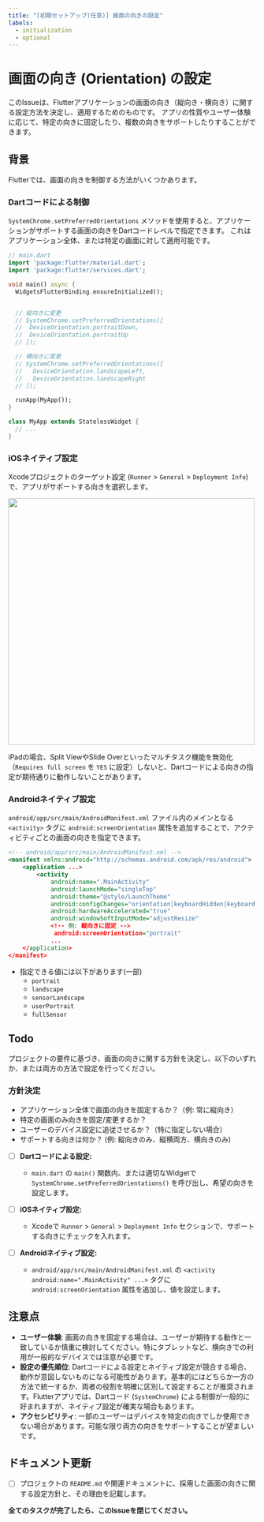 ```yaml
---
title: "[初期セットアップ(任意)] 画面の向きの設定"
labels:
  - initialization
  - optional
---
```


# 画面の向き (Orientation) の設定

このIssueは、Flutterアプリケーションの画面の向き（縦向き・横向き）に関する設定方法を決定し、適用するためのものです。
アプリの性質やユーザー体験に応じて、特定の向きに固定したり、複数の向きをサポートしたりすることができます。

## 背景

Flutterでは、画面の向きを制御する方法がいくつかあります。

### Dartコードによる制御

`SystemChrome.setPreferredOrientations` メソッドを使用すると、アプリケーションがサポートする画面の向きをDartコードレベルで指定できます。
これはアプリケーション全体、または特定の画面に対して適用可能です。

```dart
// main.dart
import 'package:flutter/material.dart';
import 'package:flutter/services.dart';

void main() async {
  WidgetsFlutterBinding.ensureInitialized();


  // 縦向きに変更
  // SystemChrome.setPreferredOrientations([
  //  DeviceOrientation.portraitDown,
  //  DeviceOrientation.portraitUp
  // ]);

  // 横向きに変更
  // SystemChrome.setPreferredOrientations([
  //   DeviceOrientation.landscapeLeft,
  //   DeviceOrientation.landscapeRight
  // ]);

  runApp(MyApp());
}

class MyApp extends StatelessWidget {
  // ...
}
```

<!-- markdownlint-disable MD033 MD045-->

### iOSネイティブ設定

Xcodeプロジェクトのターゲット設定 (`Runner` > `General` > `Deployment Info`) で、アプリがサポートする向きを選択します。

<img src="https://github.com/user-attachments/assets/2d66b816-212a-4d6f-b528-c862a8518bba" width="500" />

iPadの場合、Split ViewやSlide Overといったマルチタスク機能を無効化（`Requires full screen` を `YES` に設定）しないと、Dartコードによる向きの指定が期待通りに動作しないことがあります。

### Androidネイティブ設定

`android/app/src/main/AndroidManifest.xml` ファイル内のメインとなる `<activity>` タグに `android:screenOrientation` 属性を追加することで、アクティビティごとの画面の向きを指定できます。

```xml
<!-- android/app/src/main/AndroidManifest.xml -->
<manifest xmlns:android="http://schemas.android.com/apk/res/android">
    <application ...>
        <activity
            android:name=".MainActivity"
            android:launchMode="singleTop"
            android:theme="@style/LaunchTheme"
            android:configChanges="orientation|keyboardHidden|keyboard|screenSize|smallestScreenSize|locale|layoutDirection|fontScale|screenLayout|density|uiMode"
            android:hardwareAccelerated="true"
            android:windowSoftInputMode="adjustResize"
            <!-- 例: 縦向きに固定 -->
             android:screenOrientation="portrait"
            ...
    </application>
</manifest>
```

- 指定できる値には以下があります(一部)
  - `portrait`
  - `landscape`
  - `sensorLandscape`
  - `userPortrait`
  - `fullSensor`

<!-- markdownlint-enable MD033 MD045-->

## Todo

プロジェクトの要件に基づき、画面の向きに関する方針を決定し、以下のいずれか、または両方の方法で設定を行ってください。

### 方針決定

- アプリケーション全体で画面の向きを固定するか？（例: 常に縦向き）
- 特定の画面のみ向きを固定/変更するか？
- ユーザーのデバイス設定に追従させるか？（特に指定しない場合）
- サポートする向きは何か？ (例: 縦向きのみ、縦横両方、横向きのみ)

- [ ] **Dartコードによる設定:**
  - `main.dart` の `main()` 関数内、または適切なWidgetで `SystemChrome.setPreferredOrientations()` を呼び出し、希望の向きを設定します。

- [ ] **iOSネイティブ設定:**
  - Xcodeで `Runner` > `General` > `Deployment Info` セクションで、サポートする向きにチェックを入れます。

- [ ] **Androidネイティブ設定:**
  - `android/app/src/main/AndroidManifest.xml` の `<activity android:name=".MainActivity" ...>` タグに `android:screenOrientation` 属性を追加し、値を設定します。

## 注意点

- **ユーザー体験**: 画面の向きを固定する場合は、ユーザーが期待する動作と一致しているか慎重に検討してください。特にタブレットなど、横向きでの利用が一般的なデバイスでは注意が必要です。
- **設定の優先順位**: Dartコードによる設定とネイティブ設定が競合する場合、動作が意図しないものになる可能性があります。基本的にはどちらか一方の方法で統一するか、両者の役割を明確に区別して設定することが推奨されます。Flutterアプリでは、Dartコード (`SystemChrome`) による制御が一般的に好まれますが、ネイティブ設定が確実な場合もあります。
- **アクセシビリティ**: 一部のユーザーはデバイスを特定の向きでしか使用できない場合があります。可能な限り両方の向きをサポートすることが望ましいです。

## ドキュメント更新

- [ ] プロジェクトの `README.md` や関連ドキュメントに、採用した画面の向きに関する設定方針と、その理由を記載します。

**全てのタスクが完了したら、このIssueを閉じてください。**
